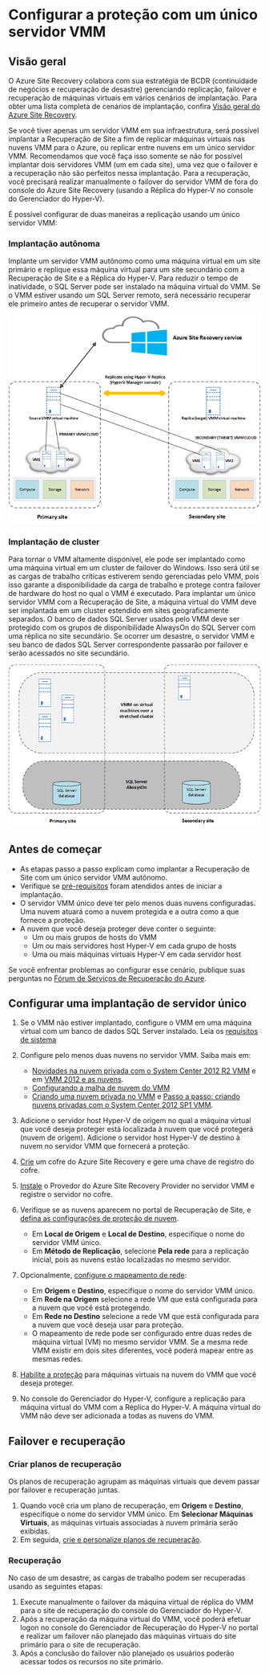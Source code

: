 
<properties
	pageTitle="Configurar a proteção com um único servidor VMM"
	description="O Azure Site Recovery coordena a replicação, o failover e a recuperação de máquinas virtuais localizadas em nuvens VMM locais para o Azure ou para uma nuvem VMM secundária."
	services="site-recovery"
	documentationCenter=""
	authors="rayne-wiselman"
	manager="jwhit"
	editor=""/>

<tags
	ms.service="site-recovery"
	ms.devlang="na"
	ms.topic="article"
	ms.tgt_pltfrm="na"
	ms.workload="backup-recovery"
	ms.date="10/07/2015"
	ms.author="raynew"/>

#  Configurar a proteção com um único servidor VMM

## Visão geral

O Azure Site Recovery colabora com sua estratégia de BCDR (continuidade de negócios e recuperação de desastre) gerenciando replicação, failover e recuperação de máquinas virtuais em vários cenários de implantação. Para obter uma lista completa de cenários de implantação, confira [Visão geral do Azure Site Recovery](site-recovery-overview.md).

Se você tiver apenas um servidor VMM em sua infraestrutura, será possível implantar a Recuperação de Site a fim de replicar máquinas virtuais nas nuvens VMM para o Azure, ou replicar entre nuvens em um único servidor VMM. Recomendamos que você faça isso somente se não for possível implantar dois servidores VMM (um em cada site), uma vez que o failover e a recuperação não são perfeitos nessa implantação. Para a recuperação, você precisará realizar manualmente o failover do servidor VMM de fora do console do Azure Site Recovery (usando a Réplica do Hyper-V no console do Gerenciador do Hyper-V).

É possível configurar de duas maneiras a replicação usando um único servidor VMM:

### Implantação autônoma

Implante um servidor VMM autônomo como uma máquina virtual em um site primário e replique essa máquina virtual para um site secundário com a Recuperação de Site e a Réplica do Hyper-V. Para reduzir o tempo de inatividade, o SQL Server pode ser instalado na máquina virtual do VMM. Se o VMM estiver usando um SQL Server remoto, será necessário recuperar ele primeiro antes de recuperar o servidor VMM.

![Servidor VMM virtual autônomo](./media/site-recovery-single-vmm/SingleVMMStandalone.png)

### Implantação de cluster

Para tornar o VMM altamente disponível, ele pode ser implantado como uma máquina virtual em um cluster de failover do Windows. Isso será útil se as cargas de trabalho críticas estiverem sendo gerenciadas pelo VMM, pois isso garante a disponibilidade da carga de trabalho e protege contra failover de hardware do host no qual o VMM é executado. Para implantar um único servidor VMM com a Recuperação de Site, a máquina virtual do VMM deve ser implantada em um cluster estendido em sites geograficamente separados. O banco de dados SQL Server usados pelo VMM deve ser protegido com os grupos de disponibilidade AlwaysOn do SQL Server com uma réplica no site secundário. Se ocorrer um desastre, o servidor VMM e seu banco de dados SQL Server correspondente passarão por failover e serão acessados no site secundário.

![Servidor VMM virtual clusterizado.](./media/site-recovery-single-vmm/SingleVMMCluster.png)


## Antes de começar

- As etapas passo a passo explicam como implantar a Recuperação de Site com um único servidor VMM autônomo.
- Verifique se [pré-requisitos](site-recovery-vmm-to-vmm.md/#before-you-start) foram atendidos antes de iniciar a implantação.
- O servidor VMM único deve ter pelo menos duas nuvens configuradas. Uma nuvem atuará como a nuvem protegida e a outra como a que fornece a proteção.
- A nuvem que você deseja proteger deve conter o seguinte:
	- Um ou mais grupos de hosts do VMM
	- Um ou mais servidores host Hyper-V em cada grupo de hosts
	- Uma ou mais máquinas virtuais Hyper-V em cada servidor host

Se você enfrentar problemas ao configurar esse cenário, publique suas perguntas no [Fórum de Serviços de Recuperação do Azure](https://social.msdn.microsoft.com/Forums/azure/home?forum=hypervrecovmgr).



## Configurar uma implantação de servidor único

1. Se o VMM não estiver implantado, configure o VMM em uma máquina virtual com um banco de dados SQL Server instalado. Leia os [requisitos de sistema](https://technet.microsoft.com/library/dn771747.aspx) 
2. Configure pelo menos duas nuvens no servidor VMM. Saiba mais em:

	- [Novidades na nuvem privada com o System Center 2012 R2 VMM](http://channel9.msdn.com/Events/TechEd/NorthAmerica/2013/MDC-B357#fbid=) e em [VMM 2012 e as nuvens](http://www.server-log.com/blog/2011/8/26/vmm-2012-and-the-clouds.html). 
	- [Configurando a malha de nuvem do VMM](https://msdn.microsoft.com/library/azure/dn469075.aspx#BKMK_Fabric)
	- [Criando uma nuvem privada no VMM](https://technet.microsoft.com/library/jj860425.aspx) e [Passo a passo: criando nuvens privadas com o System Center 2012 SP1 VMM](http://blogs.technet.com/b/keithmayer/archive/2013/04/18/walkthrough-creating-private-clouds-with-system-center-2012-sp1-virtual-machine-manager-build-your-private-cloud-in-a-month.aspx).
3. Adicione o servidor host Hyper-V de origem no qual a máquina virtual que você deseja proteger está localizada à nuvem que você protegerá (nuvem de origem). Adicione o servidor host Hyper-V de destino à nuvem no servidor VMM que fornecerá a proteção.
4. [Crie](site-recovery-vmm-to-vmm.md/#step-1-create-a-site-recovery-vault) um cofre do Azure Site Recovery e gere uma chave de registro do cofre.
4. [Instale](site-recovery-vmm-to-vmm.md/#step-3-install-the-azure-site-recovery-provider) o Provedor do Azure Site Recovery Provider no servidor VMM e registre o servidor no cofre. 
5. Verifique se as nuvens aparecem no portal de Recuperação de Site, e [defina as configurações de proteção de nuvem](site-recovery-vmm-to-vmm.md/#step-4-configure-cloud-protection-settings).
	- Em **Local de Origem** e **Local de Destino**, especifique o nome do servidor VMM único.
	- Em **Método de Replicação**, selecione **Pela rede** para a replicação inicial, pois as nuvens estão localizadas no mesmo servidor.

6. Opcionalmente, [configure o mapeamento de rede](site-recovery-vmm-to-vmm.md/#step-5-configure-network-mapping):

	- Em **Origem** e **Destino**, especifique o nome do servidor VMM único.
	- Em **Rede na Origem** selecione a rede VM que está configurada para a nuvem que você está protegendo.
	- Em **Rede no Destino** selecione a rede VM que está configurada para a nuvem que você deseja usar para proteção.
	- O mapeamento de rede pode ser configurado entre duas redes de máquina virtual (VM) no mesmo servidor VMM. Se a mesma rede VMM existir em dois sites diferentes, você poderá mapear entre as mesmas redes.
7. [Habilite a proteção](site-recovery-vmm-to-vmm.md/#step-7-enable-virtual-machine-protection) para máquinas virtuais na nuvem do VMM que você deseja proteger. 
7. No console do Gerenciador do Hyper-V, configure a replicação para máquina virtual do VMM com a Réplica do Hyper-V. A máquina virtual do VMM não deve ser adicionada a todas as nuvens do VMM.


## Failover e recuperação

### Criar planos de recuperação

Os planos de recuperação agrupam as máquinas virtuais que devem passar por failover e recuperação juntas.

1. Quando você cria um plano de recuperação, em **Origem** e **Destino**, especifique o nome do servidor VMM único. Em **Selecionar Máquinas Virtuais**, as máquinas virtuais associadas à nuvem primária serão exibidas.
2. Em seguida, [crie e personalize planos de recuperação](https://msdn.microsoft.com/library/azure/dn337331.aspx).


### Recuperação

No caso de um desastre, as cargas de trabalho podem ser recuperadas usando as seguintes etapas:

1. Execute manualmente o failover da máquina virtual de réplica do VMM para o site de recuperação do console do Gerenciador do Hyper-V.
2. Após a recuperação da máquina virtual do VMM, você poderá efetuar logon no console do Gerenciador de Recuperação do Hyper-V no portal e realizar um failover não planejado das máquinas virtuais do site primário para o site de recuperação.
3.  Após a conclusão do failover não planejado os usuários poderão acessar todos os recursos no site primário.


 

<!---HONumber=Oct15_HO3-->